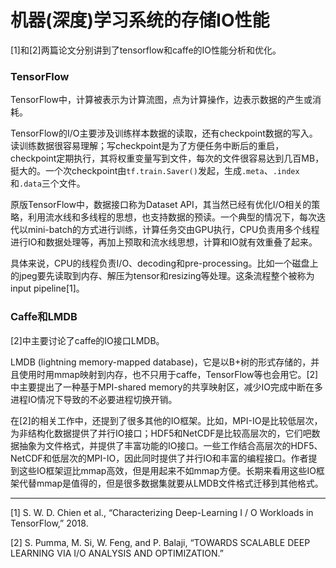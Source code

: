 # 机器(深度)学习系统的存储IO性能

[1]和[2]两篇论文分别讲到了tensorflow和caffe的IO性能分析和优化。

### TensorFlow

TensorFlow中，计算被表示为计算流图，点为计算操作，边表示数据的产生或消耗。

TensorFlow的I/O主要涉及训练样本数据的读取，还有checkpoint数据的写入。读训练数据很容易理解；写checkpoint是为了方便任务中断后的重启，checkpoint定期执行，其将权重变量写到文件，每次的文件很容易达到几百MB，挺大的。一个次checkpoint由`tf.train.Saver()`发起，生成`.meta`、`.index`和`.data`三个文件。

原版TensorFlow中，数据接口称为Dataset API，其当然已经有优化I/O相关的策略，利用流水线和多线程的思想，也支持数据的预读。一个典型的情况下，每次迭代以mini-batch的方式进行训练，计算任务交由GPU执行，CPU负责用多个线程进行IO和数据处理等，再加上预取和流水线思想，计算和IO就有效重叠了起来。

具体来说，CPU的线程负责I/O、decoding和pre-processing。比如一个磁盘上的jpeg要先读取到内存、解压为tensor和resizing等处理。这条流程整个被称为input pipeline[1]。

### Caffe和LMDB

[2]中主要讨论了caffe的IO接口LMDB。

LMDB (lightning memory-mapped database)，它是以B+树的形式存储的，并且使用时用mmap映射到内存，也不只用于caffe，TensorFlow等也会用它。[2]中主要提出了一种基于MPI-shared memory的共享映射区，减少IO完成中断在多进程IO情况下导致的不必要进程切换开销。

在[2]的相关工作中，还提到了很多其他的IO框架。比如，MPI-IO是比较低层次，为非结构化数据提供了并行IO接口；HDF5和NetCDF是比较高层次的，它们吧数据抽象为文件格式，并提供了丰富功能的IO接口。一些工作结合高层次的HDF5、NetCDF和低层次的MPI-IO，因此同时提供了并行IO和丰富的编程接口。作者提到这些IO框架逗比mmap高效，但是用起来不如mmap方便。长期来看用这些IO框架代替mmap是值得的，但是很多数据集就要从LMDB文件格式迁移到其他格式。


---

[1] S. W. D. Chien et al., “Characterizing Deep-Learning I / O Workloads in TensorFlow,” 2018.

[2] S. Pumma, M. Si, W. Feng, and P. Balaji, “TOWARDS SCALABLE DEEP LEARNING VIA I/O ANALYSIS AND OPTIMIZATION.”